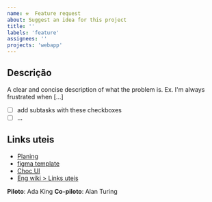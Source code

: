 ```yaml
---
name: ⚒  Feature request
about: Suggest an idea for this project
title: ''
labels: 'feature'
assignees: ''
projects: 'webapp'
---
```

## Descrição

A clear and concise description of what the problem is. Ex. I'm always frustrated when [...]

- [ ] add subtasks with these checkboxes
- [ ] ...

## Links uteis

- [Planing](https://podcodar.notion.site/Sprint-Planing-2-203c837559494a9887af633792c095ee)
- [figma template](https://www.notion.so/podcodar/Sprint-Planing-2-203c837559494a9887af633792c095ee#e4c586f975564d0cb8310489432e0c64)
- [Choc UI](https://www.notion.so/podcodar/Sprint-Planing-2-203c837559494a9887af633792c095ee#3fbfcf4f78d142978b8a29b190f0f17a)
- [Eng wiki > Links uteis](https://www.notion.so/podcodar/Chakra-1e4429a361a844f9a5d5db6790dd154b#e624ab829d754dc591ee3c6bfd1b1d76)

**Piloto**: Ada King
**Co-piloto**: Alan Turing
